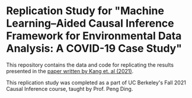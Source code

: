 # Replication Study for "Machine Learning–Aided Causal Inference Framework for Environmental Data Analysis: A COVID-19 Case Study"

This repository contains the data and code for replicating the results presented in the [paper written by Kang et. al (2021)](https://pubs.acs.org/doi/10.1021/acs.est.1c02204?goto=supporting-info).

This replication study was completed as a part of UC Berkeley's Fall 2021 Causal Inference course, taught by Prof. Peng Ding. 
